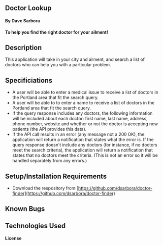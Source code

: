 ## Doctor Lookup
#### By Dave Sarbora
#### To help you find the right doctor for your ailment!
## Description

This application will take in your city and ailment, and search a list of doctors who can help you with a particular problem.

## Specificiations
* A user will be able to enter a medical issue to receive a list of doctors in the Portland area that fit the search query.
* A user will be able to to enter a name to receive a list of doctors in the Portland area that fit the search query.
* If the query response includes any doctors, the following information will be included about each doctor: first name, last name, address, phone number, website and whether or not the doctor is accepting new patients (the API provides this data).
* If the API call results in an error (any message not a 200 OK), the application will return a notification that states what the error is.
If the query response doesn't include any doctors (for instance, if no doctors meet the search criteria), the application will return a notification that states that no doctors meet the criteria. (This is not an error so it will be handled separately from any errors.)

## Setup/Installation Requirements
* Download the respository from [https://github.com/dsarbora/doctor-finder](https://github.com/dsarbora/doctor-finder)
## Known Bugs

## Technologies Used

#### License
